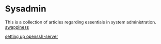 # Sysadmin

This is a collection of articles regarding essentials in system administration.  
[swappiness](docs/swappiness.md)  

[setting up openssh-server](docs/ssh-server-setup.md)

